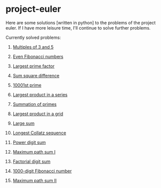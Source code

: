 project-euler
=============

Here are some solutions [written in python] to the problems of the project euler. If I have more leisure time, I'll continue to solve further problems.

Currently solved problems:

1. [Multiples of 3 and 5](https://github.com/lexruee/project-euler/blob/master/problem_1.py)
2. [Even Fibonacci numbers](https://github.com/lexruee/project-euler/blob/master/problem_2.py)
3. [Largest prime factor](https://github.com/lexruee/project-euler/blob/master/problem_3.py)

5. [Sum square difference](https://github.com/lexruee/project-euler/blob/master/problem_5.py)

7. [10001st prime](https://github.com/lexruee/project-euler/blob/master/problem_7.py)
8. [Largest product in a series](https://github.com/lexruee/project-euler/blob/master/problem_8.py)

10. [Summation of primes](https://github.com/lexruee/project-euler/blob/master/problem_10.py)
11. [Largest product in a grid](https://github.com/lexruee/project-euler/blob/master/problem_11.py)

13. [Large sum](https://github.com/lexruee/project-euler/blob/master/problem_13.py)
14. [Longest Collatz sequence](https://github.com/lexruee/project-euler/blob/master/problem_14.py)

16. [Power digit sum](https://github.com/lexruee/project-euler/blob/master/problem_16.py)

18. [Maximum path sum I](https://github.com/lexruee/project-euler/blob/master/problem_18.py)

20. [Factorial digit sum](https://github.com/lexruee/project-euler/blob/master/problem_20.py)

25. [1000-digit Fibonacci number](https://github.com/lexruee/project-euler/blob/master/problem_25.py)

67. [Maximum path sum II](https://github.com/lexruee/project-euler/blob/master/problem_67.py)
